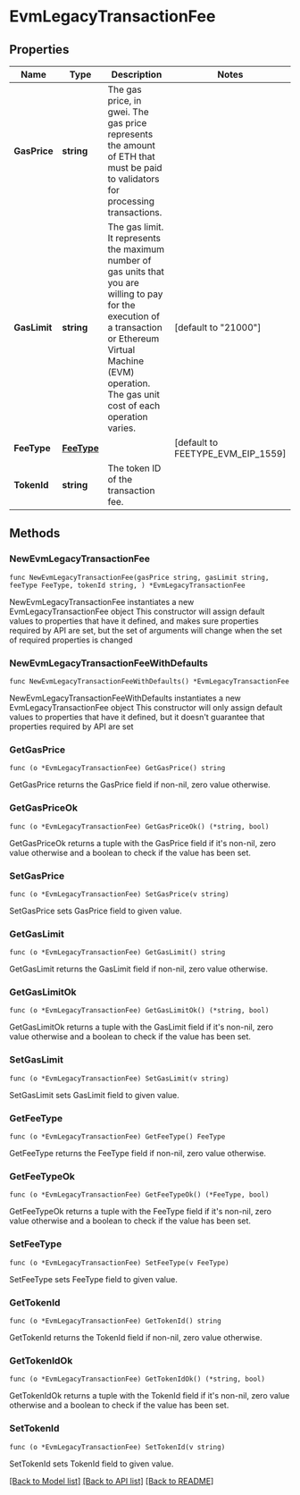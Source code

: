 # EvmLegacyTransactionFee

## Properties

Name | Type | Description | Notes
------------ | ------------- | ------------- | -------------
**GasPrice** | **string** | The gas price, in gwei. The gas price represents the amount of ETH that must be paid to validators for processing transactions. | 
**GasLimit** | **string** | The gas limit. It represents the maximum number of gas units that you are willing to pay for the execution of a transaction or Ethereum Virtual Machine (EVM) operation. The gas unit cost of each operation varies. | [default to "21000"]
**FeeType** | [**FeeType**](FeeType.md) |  | [default to FEETYPE_EVM_EIP_1559]
**TokenId** | **string** | The token ID of the transaction fee. | 

## Methods

### NewEvmLegacyTransactionFee

`func NewEvmLegacyTransactionFee(gasPrice string, gasLimit string, feeType FeeType, tokenId string, ) *EvmLegacyTransactionFee`

NewEvmLegacyTransactionFee instantiates a new EvmLegacyTransactionFee object
This constructor will assign default values to properties that have it defined,
and makes sure properties required by API are set, but the set of arguments
will change when the set of required properties is changed

### NewEvmLegacyTransactionFeeWithDefaults

`func NewEvmLegacyTransactionFeeWithDefaults() *EvmLegacyTransactionFee`

NewEvmLegacyTransactionFeeWithDefaults instantiates a new EvmLegacyTransactionFee object
This constructor will only assign default values to properties that have it defined,
but it doesn't guarantee that properties required by API are set

### GetGasPrice

`func (o *EvmLegacyTransactionFee) GetGasPrice() string`

GetGasPrice returns the GasPrice field if non-nil, zero value otherwise.

### GetGasPriceOk

`func (o *EvmLegacyTransactionFee) GetGasPriceOk() (*string, bool)`

GetGasPriceOk returns a tuple with the GasPrice field if it's non-nil, zero value otherwise
and a boolean to check if the value has been set.

### SetGasPrice

`func (o *EvmLegacyTransactionFee) SetGasPrice(v string)`

SetGasPrice sets GasPrice field to given value.


### GetGasLimit

`func (o *EvmLegacyTransactionFee) GetGasLimit() string`

GetGasLimit returns the GasLimit field if non-nil, zero value otherwise.

### GetGasLimitOk

`func (o *EvmLegacyTransactionFee) GetGasLimitOk() (*string, bool)`

GetGasLimitOk returns a tuple with the GasLimit field if it's non-nil, zero value otherwise
and a boolean to check if the value has been set.

### SetGasLimit

`func (o *EvmLegacyTransactionFee) SetGasLimit(v string)`

SetGasLimit sets GasLimit field to given value.


### GetFeeType

`func (o *EvmLegacyTransactionFee) GetFeeType() FeeType`

GetFeeType returns the FeeType field if non-nil, zero value otherwise.

### GetFeeTypeOk

`func (o *EvmLegacyTransactionFee) GetFeeTypeOk() (*FeeType, bool)`

GetFeeTypeOk returns a tuple with the FeeType field if it's non-nil, zero value otherwise
and a boolean to check if the value has been set.

### SetFeeType

`func (o *EvmLegacyTransactionFee) SetFeeType(v FeeType)`

SetFeeType sets FeeType field to given value.


### GetTokenId

`func (o *EvmLegacyTransactionFee) GetTokenId() string`

GetTokenId returns the TokenId field if non-nil, zero value otherwise.

### GetTokenIdOk

`func (o *EvmLegacyTransactionFee) GetTokenIdOk() (*string, bool)`

GetTokenIdOk returns a tuple with the TokenId field if it's non-nil, zero value otherwise
and a boolean to check if the value has been set.

### SetTokenId

`func (o *EvmLegacyTransactionFee) SetTokenId(v string)`

SetTokenId sets TokenId field to given value.



[[Back to Model list]](../README.md#documentation-for-models) [[Back to API list]](../README.md#documentation-for-api-endpoints) [[Back to README]](../README.md)


